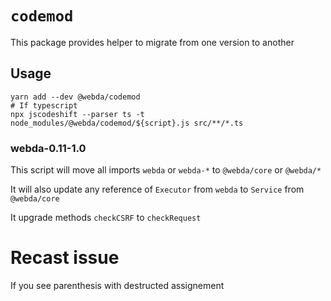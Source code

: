# `codemod`

This package provides helper to migrate from one version to another

## Usage

```
yarn add --dev @webda/codemod
# If typescript
npx jscodeshift --parser ts -t node_modules/@webda/codemod/${script}.js src/**/*.ts
```

### webda-0.11-1.0

This script will move all imports `webda` or `webda-*` to `@webda/core` or `@webda/*`

It will also update any reference of `Executor` from `webda` to `Service` from `@webda/core`

It upgrade methods `checkCSRF` to `checkRequest`

# Recast issue

If you see parenthesis with destructed assignement

